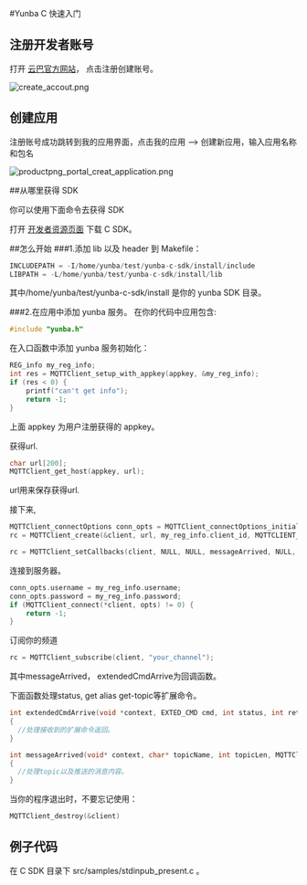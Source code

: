 #Yunba C 快速入门
## 注册开发者账号

打开 [云巴官方网站](http://yunba.io)， 点击注册创建账号。

![create_accout.png](https://raw.githubusercontent.com/yunba/docs/master/image/productpng_portal_register_account.png)

## 创建应用
注册账号成功跳转到我的应用界面，点击我的应用 --> 创建新应用，输入应用名称和包名

![productpng_portal_creat_application.png](https://raw.githubusercontent.com/yunba/docs/master/image/productpng_portal_creat_app.png)


##从哪里获得 SDK

你可以使用下面命令去获得 SDK

打开 [开发者资源页面](http://yunba.io/developers/) 下载 C SDK。

##怎么开始
###1.添加 lib 以及 header 到 Makefile：

```c
INCLUDEPATH = -I/home/yunba/test/yunba-c-sdk/install/include
LIBPATH = -L/home/yunba/test/yunba-c-sdk/install/lib
```

其中/home/yunba/test/yunba-c-sdk/install 是你的 yunba SDK 目录。

###2.在应用中添加 yunba 服务。
在你的代码中应用包含:

```c
#include "yunba.h"
```

在入口函数中添加 yunba 服务初始化：
```c
REG_info my_reg_info;
int res = MQTTClient_setup_with_appkey(appkey, &my_reg_info);
if (res < 0) {
	printf("can't get info");
	return -1;
}
```
上面 appkey 为用户注册获得的 appkey。

获得url.
```c
char url[200];
MQTTClient_get_host(appkey, url);
```
url用来保存获得url.


接下来,
```c
MQTTClient_connectOptions conn_opts = MQTTClient_connectOptions_initializer;
rc = MQTTClient_create(&client, url, my_reg_info.client_id, MQTTCLIENT_PERSISTENCE_NONE, NULL);

rc = MQTTClient_setCallbacks(client, NULL, NULL, messageArrived, NULL, extendedCmdArrive);
```
连接到服务器。

```c
conn_opts.username = my_reg_info.username;
conn_opts.password = my_reg_info.password;
if (MQTTClient_connect(*client, opts) != 0) {
	return -1;
}
```

订阅你的频道

```c
rc = MQTTClient_subscribe(client, "your_channel");
```

其中messageArrived， extendedCmdArrive为回调函数。

下面函数处理status, get alias get-topic等扩展命令。

```c
int extendedCmdArrive(void *context, EXTED_CMD cmd, int status, int ret_string_len, char *ret_string)
{
  //处理接收到的扩展命令返回。
}

int messageArrived(void* context, char* topicName, int topicLen, MQTTClient_message* m)
{
  //处理topic以及推送的消息内容。
}
```  

当你的程序退出时，不要忘记使用：

```c
MQTTClient_destroy(&client)
```

## 例子代码

在 C SDK 目录下 src/samples/stdinpub_present.c 。


